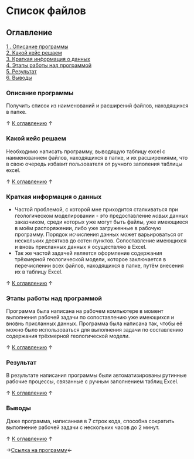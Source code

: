 # Список файлов

## Оглавление
[1 . Описание программы](https://github.com/rafferti95/My-projects/blob/main-programs/1_Files%20names/README.md#описание-программы)\
[2. Какой кейс решаем](https://github.com/rafferti95/My-projects/blob/main-programs/1_Files%20names/README.md#какой-кейс-решаем)\
[3. Краткая информация о данных](https://github.com/rafferti95/My-projects/blob/main-programs/1_Files%20names/README.md#краткая-информация-о-данных)\
[4. Этапы работы над программой](https://github.com/rafferti95/My-projects/blob/main-programs/1_Files%20names/README.md#этапы-работы-над-программой)\
[5. Результат](https://github.com/rafferti95/My-projects/blob/main-programs/1_Files%20names/README.md#результат)\
[6. Выводы](https://github.com/rafferti95/My-projects/blob/main-programs/1_Files%20names/README.md#выводы)

### Описание программы
Получить список из наименований и расширений файлов, находящихся в папке.

↑ [К оглавлению](https://github.com/rafferti95/My-projects/blob/main-programs/1_Files%20names/README.md#оглавление) ↑

### Какой кейс решаем
Необходимо написать программу, выводящую таблицу excel с наименованием файлов, находящихся в папке, и их расширениями, что в свою очередь избавит пользователя от ручного заполения таблицы excel.

↑ [К оглавлению](https://github.com/rafferti95/My-projects/blob/main-programs/1_Files%20names/README.md#оглавление) ↑

### Краткая информация о данных
* Частой проблемой, с которой мне приходится сталкиваться при геологическом моделировании - это предоставление *новых* данных заказчиком, среди которых уже могут быть файлы, уже имеющиеся в моём распоряжении, либо уже загруженные в рабочую программу. Порядок исчисления данных может варьироваться от нескольких десятков до сотен пунктов. Сопоставление имеющихся и вновь присланных данных я осуществляю в Excel.
* Так же частой задачей является оформление содержания трёхмерной геологической модели, которое заключается в перечислении всех файлов, находящихся в папке, путём внесения их в таблицу Excel.

↑ [К оглавлению](https://github.com/rafferti95/My-projects/blob/main-programs/1_Files%20names/README.md#оглавление) ↑

### Этапы работы над программой
Программа была написана на рабочем компьютере в момент выполнения рабочей задачи по сопоставлению уже имеющихся и вновнь присланных данных. Программа была написана так, чтобы её можно было использоваться для выполнения задачи по составлению содержания трёхмерной геологической модели.

↑ [К оглавлению](https://github.com/rafferti95/My-projects/blob/main-programs/1_Files%20names/README.md#оглавление) ↑

### Результат
В результате написания программы были автоматизированы рутинные рабочие процессы, связанные с ручным заполнением таблиц Excel.

↑ [К оглавлению](https://github.com/rafferti95/My-projects/blob/main-programs/1_Files%20names/README.md#оглавление) ↑

### Выводы
Даже программа, написанная в 7 строк кода, способна сократить выполнение рабочей задачи с нескольких часов до 2 минут.

↑ [К оглавлению](https://github.com/rafferti95/My-projects/blob/main-programs/1_Files%20names/README.md#оглавление) ↑

→[Ссылка на программу](https://github.com/rafferti95/My-projects/blob/main-programs/1_Files%20names/Files%20names.ipynb)←

